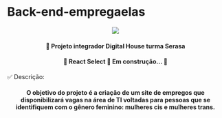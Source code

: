 # Back-end-empregaelas

<p align="center"> <img src = https://user-images.githubusercontent.com/102123328/178590099-fa13f6cc-f1d1-444f-aa67-bfb2d2cedcc9.jpeg /> </p>

<h4 align="center"> 
🚀 Projeto integrador Digital House turma Serasa
</h4>

<h4 align="center"> 
	🚧  React Select 🚀 Em construção...  🚧
</h4>



✅ Descrição: <h4 align="center"> O objetivo do projeto é a criação de um site de empregos que disponibilizará vagas na área de TI voltadas para pessoas que se identifiquem com o gênero feminino: mulheres cis e mulheres trans. </h4>




